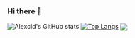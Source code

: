 ### Hi there 👋
<!--
**alexclownfish/alexclownfish** is a ✨ _special_ ✨ repository because its `README.md` (this file) appears on your GitHub profile.

Here are some ideas to get you started:

- 🔭 I’m currently working on ...
- 🌱 I’m currently learning ...
- 👯 I’m looking to collaborate on ...
- 🤔 I’m looking for help with ...
- 💬 Ask me about ...
- 📫 How to reach me: ...
- 😄 Pronouns: ...
- ⚡ Fun fact: ...
-->
![Alexcld's GitHub stats](https://github-readme-stats.vercel.app/api?username=alexclownfish&show_icons=true&theme=onedark&count_private=true&show_icons=true&bg_color=pink)
[![Top Langs](https://github-readme-stats.vercel.app/api/top-langs/?username=alexclownfish&layout=compact)](https://github.com/alexclownfish)
<a href="https://github.com/alexclownfish/k8s-monitor">
  <img align="center" src="https://github-readme-stats.vercel.app/api/pin/?username=alexclownfish&repo=k8s-monitor" />
</a>
